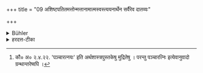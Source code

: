 +++
title = "09 अशिष्टपतितमत्तोन्मत्तानामात्मस्वस्त्ययनार्थेन सर्वैरेव दातव्यः"

+++

<details><summary>Bühler</summary>

9. For their own welfare all men must make way for fools, outcasts, drunkards, and madmen.
</details>

<details><summary>हरदत्त-टीका</summary>

## सूत्रम्
अशिष्टपतितमत्तोन्मत्तानामात्मस्वस्त्ययनार्थेन सर्वैरेव दातव्यः ॥९॥  
### टिप्पनी
अशिष्टो मूर्खः । अन्ये प्रसिद्धाः । एतेषां सर्वैरेवंजातीयैरुत्कृष्टैरपकृष्टैर्ब्राह्मणैश्च । आत्मस्वस्त्ययनार्थेन स्वस्त्ययनमात्मत्राणम् । तेन प्रयोजनेन तदर्थम्, न त्वष्टार्थमिति । अत्र कौटिल्येन देयस्य पथः प्रमाणमुक्तम्-[^३] 'पञ्चारत्नी रथपथश्चत्वारो हस्तिपथो द्वौ क्षुद्रपशुमनुष्याणा'मिति ॥९॥  

[^३]: कौ० अ० २.४.२२. 'पञ्चारत्नयः' इति अर्थशास्त्रपुस्तकेषु मुद्रितेषु । परन्तु पञ्चारत्निः इत्येवानुवादो ग्रन्थान्तरेष्वपि ।
</details>

